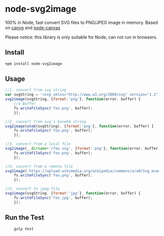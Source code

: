 # node-svg2image
100% in Node, fast convert SVG files to PNG/JPEG image in memory.
Based on [canvg](https://github.com/gabelerner/canvg) and [node-canvas](https://github.com/Automattic/node-canvas)

Please notice: this library is only suitable for Node, can not run in browsers.

## Install

```bash
npm install node-svg2image
```

## Usage

```javascript
//1. convert from svg string
var svgString = '<svg xmlns="http://www.w3.org/2000/svg" version="1.1" width="236" height="120" viewBox="0 0 236 120"> <rect x="14" y="23" width="200" height="50" fill="#55FF55" stroke="black" stroke-width="1" /></svg>';
svg2image(svgString, {format:'png'}, function(error, buffer) {
    //a Buffer
    fs.writeFileSync('foo.png', buffer);
    });

//2. convert from svg's base64 string
svg2image(atob(svgString), {format:'png'}, function(error, buffer) {
    fs.writeFileSync('foo.png', buffer);
    });

//3. convert from a local file
svg2image(__dirname+'/foo.svg', {format:'png'}, function(error, buffer) {
    fs.writeFileSync('foo.png', buffer);
    });

//4. convert from a remote file
svg2image('https://upload.wikimedia.org/wikipedia/commons/a/a0/Svg_example1.svg', {format:'png'}, function(error, buffer) {
    fs.writeFileSync('foo.png', buffer);
    });

//5. convert to jpeg file
svg2image(svgString, {format:'jpg'}, function(error, buffer) {
    fs.writeFileSync('foo.jpg', buffer);
    });
```

## Run the Test
```bash
    gulp test
```